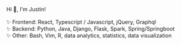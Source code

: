 Hi 👋, I'm Justin!
<br/><br/>
✨ Frontend: React, Typescript / Javascript, jQuery, Graphql
<br/>
✨ Backend: Python, Java, Django, Flask, Spark, Spring/Springboot
<br/>
✨ Other: Bash, Vim, R, data analytics, statistics, data visualization
<br/>
<!---
Justin19960919/Justin19960919 is a  special ✨ repository because its `README.md` (this file) appears on your GitHub profile.
You can click the Preview link to take a look at your changes.
--->
